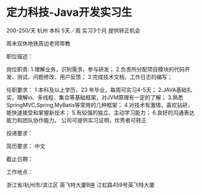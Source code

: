 # 定力科技-Java开发实习生

200-250/天 杭州 本科 5天／周 实习3个月 提供转正机会

周末双休地铁周边老师带教

职位描述：

岗位职责: 1.理解业务，识别需求，参与研发； 2.负责所分配项目模块的代码开发、测试、问题修改、用户反馈； 3.完成技术文档，工作日志的编写； 

任职要求： 1.本科及以上学历，23 年毕业，每周可实习4-5天； 2.JAVA基础扎实，理解io、多线程、集合等基础框架，对JVM原理有一定的了解； 3.熟悉SpringMVC,Spring,MyBatis等常用的几种框架； 4.对技术有激情，喜欢钻研，能快速接受和掌握新技术； 5.有较强的独立、主动学习能力； 6.良好的沟通表达能力和团队协作能力。 公司可提供实习证明，优秀者可转正

投递要求：

简历要求： 中文

截止日期：

工作地点：

浙江省/杭州市/滨江区 英飞特大厦B座 江虹路459号英飞特大厦